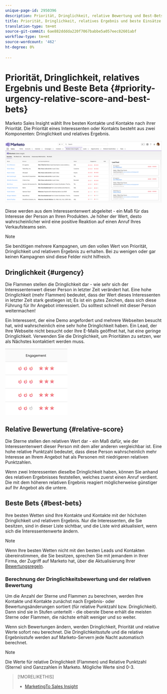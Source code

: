 ```yaml
---
unique-page-id: 2950396
description: Priorität, Dringlichkeit, relative Bewertung und Best-Bets - Marketing-Dokumente - Produktdokumentation
title: Priorität, Dringlichkeit, relatives Ergebnis und beste Einsätze
translation-type: tm+mt
source-git-commit: 6ae882dddda220f7067babbe5a057eec82601abf
workflow-type: tm+mt
source-wordcount: '462'
ht-degree: 0%

---
```



# Priorität, Dringlichkeit, relatives Ergebnis und Beste Beta {#priority-urgency-relative-score-and-best-bets}

Marketo Sales Insight wählt Ihre besten Kontakte und Kontakte nach ihrer Priorität. Die Priorität eines Interessenten oder Kontakts besteht aus zwei Komponenten: Dringlichkeit und relatives Ergebnis.

![](assets/one.png)

Diese werden aus dem Interessentenwert abgeleitet - ein Maß für das Interesse der Person an Ihren Produkten. Je höher der Wert, desto wahrscheinlicher wird eine positive Reaktion auf einen Anruf Ihres Verkaufsteams sein.

>[!NOTE]
>
>Sie benötigen mehrere Kampagnen, um den vollen Wert von Priorität, Dringlichkeit und relativem Ergebnis zu erhalten.  Bei zu wenigen oder gar keinen Kampagnen sind diese Felder nicht hilfreich.

## Dringlichkeit {#urgency}

Die Flammen stellen die Dringlichkeit dar - wie sehr sich der Interessentenwert dieser Person in letzter Zeit verändert hat. Eine hohe Dringlichkeit (mehr Flammen) bedeutet, dass der Wert dieses Interessenten in letzter Zeit stark gestiegen ist; Es ist ein gutes Zeichen, dass sich diese Führung für Ihr Angebot interessiert. Du solltest schnell mit dieser Person weitermachen!

Ein Interessent, der eine Demo angefordert und mehrere Webseiten besucht hat, wird wahrscheinlich eine sehr hohe Dringlichkeit haben. Ein Lead, der Ihre Webseite nicht besucht oder Ihre E-Mails geöffnet hat, hat eine geringe Dringlichkeit. Verwenden Sie die Dringlichkeit, um Prioritäten zu setzen, wer als Nächstes kontaktiert werden muss.

![](assets/two.png)

## Relative Bewertung {#relative-score}

Die Sterne stellen den relativen Wert dar - ein Maß dafür, wie der Interessentenwert dieser Person mit dem aller anderen vergleichbar ist. Eine hohe relative Punktzahl bedeutet, dass diese Person wahrscheinlich mehr Interesse an Ihrem Angebot hat als Personen mit niedrigeren relativen Punktzahlen.

Wenn zwei Interessenten dieselbe Dringlichkeit haben, können Sie anhand des relativen Ergebnisses feststellen, welches zuerst einen Anruf verdient. Die mit dem höheren relativen Ergebnis reagiert möglicherweise günstiger auf Ihr Angebot als die untere.

## Beste Bets {#best-bets}

Ihre besten Wetten sind Ihre Kontakte und Kontakte mit der höchsten Dringlichkeit und relativem Ergebnis. Nur die Interessenten, die Sie besitzen, sind in dieser Liste sichtbar, und die Liste wird aktualisiert, wenn sich die Interessentenwerte ändern.

>[!NOTE]
>
>Wenn Ihre besten Wetten nicht mit den besten Leads und Kontakten übereinstimmen, die Sie besitzen, sprechen Sie mit jemandem in Ihrer Firma, der Zugriff auf Marketo hat, über die Aktualisierung Ihrer [Bewertungsregeln](../../../../../getting-started/quick-wins/simple-scoring.md).

### Berechnung der Dringlichkeitsbewertung und der relativen Bewertung

Um die Anzahl der Sterne und Flammen zu berechnen, werden Ihre Kontakte und Kontakte zunächst nach Ergebnis- oder Bewertungsänderungen sortiert (für relative Punktzahl bzw. Dringlichkeit). Dann sind sie in Stufen unterteilt - die oberste Ebene erhält die meisten Sterne oder Flammen, die nächste erhält weniger und so weiter.

Wenn sich Bewertungen ändern, werden Dringlichkeit, Priorität und relative Werte sofort neu berechnet. Die Dringlichkeitsstufe und die relative Ergebnisstufe werden auf Marketo-Servern jede Nacht automatisch berechnet.

>[!NOTE]
>
>Die Werte für relative Dringlichkeit (Flammen) und Relative Punktzahl (Sterne) sind Ganzzahlen in Marketo. Mögliche Werte sind 0-3.

>[!MORELIKETHIS]
>
>* [MarketingTo Sales Insight](https://docs.marketo.com/display/docs/marketo+sales+insight)

